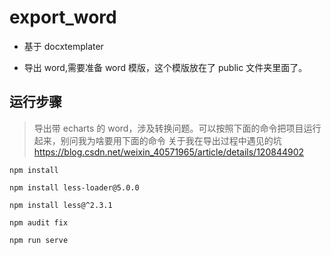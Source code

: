 # export_word

- 基于 docxtemplater

- 导出 word,需要准备 word 模版，这个模版放在了 public 文件夹里面了。

## 运行步骤

> 导出带 echarts 的 word，涉及转换问题。可以按照下面的命令把项目运行起来，别问我为啥要用下面的命令
> 关于我在导出过程中遇见的坑 https://blog.csdn.net/weixin_40571965/article/details/120844902

```
npm install
```

```
npm install less-loader@5.0.0
```

```
npm install less@^2.3.1
```

```
npm audit fix
```

```
npm run serve
```
